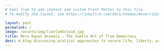 ```yaml
---
# Feel free to add content and custom Front Matter to this file.
# To modify the layout, see https://jekyllrb.com/docs/themes/#overriding-theme-defaults

layout: post
permalink: /
image: /assets/img/lionlambcloud.jpg
title: More Equal Animals - The Subtle Art of True Democracy
desc: A blog discussing pratical approaches to secure life, liberty, property, and justice for all through the creation of true democracy.
---
```

